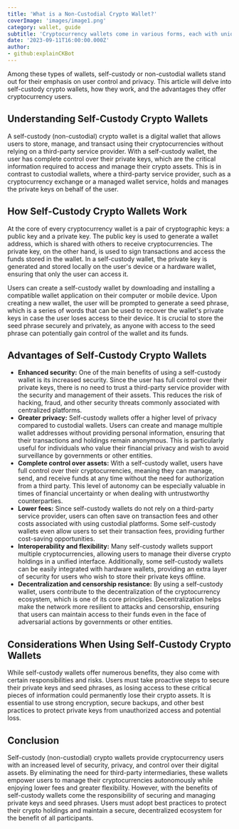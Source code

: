 ```yaml
---
title: 'What is a Non-Custodial Crypto Wallet?'
coverImage: 'images/image1.png'
category: wallet, guide
subtitle: 'Cryptocurrency wallets come in various forms, each with unique features and benefits.'
date: '2023-09-11T16:00:00.000Z'
author: 
- github:explainCKBot
---
```



Among these types of wallets, self-custody or non-custodial wallets stand out for their emphasis on user control and privacy. This article will delve into self-custody crypto wallets, how they work, and the advantages they offer cryptocurrency users.


## Understanding Self-Custody Crypto Wallets

A self-custody (non-custodial) crypto wallet is a digital wallet that allows users to store, manage, and transact using their cryptocurrencies without relying on a third-party service provider. With a self-custody wallet, the user has complete control over their private keys, which are the critical information required to access and manage their crypto assets. This is in contrast to custodial wallets, where a third-party service provider, such as a cryptocurrency exchange or a managed wallet service, holds and manages the private keys on behalf of the user.


## How Self-Custody Crypto Wallets Work

At the core of every cryptocurrency wallet is a pair of cryptographic keys: a public key and a private key. The public key is used to generate a wallet address, which is shared with others to receive cryptocurrencies. The private key, on the other hand, is used to sign transactions and access the funds stored in the wallet. In a self-custody wallet, the private key is generated and stored locally on the user's device or a hardware wallet, ensuring that only the user can access it.

Users can create a self-custody wallet by downloading and installing a compatible wallet application on their computer or mobile device. Upon creating a new wallet, the user will be prompted to generate a seed phrase, which is a series of words that can be used to recover the wallet's private keys in case the user loses access to their device. It is crucial to store the seed phrase securely and privately, as anyone with access to the seed phrase can potentially gain control of the wallet and its funds.


## Advantages of Self-Custody Crypto Wallets



* **Enhanced security:** One of the main benefits of using a self-custody wallet is its increased security. Since the user has full control over their private keys, there is no need to trust a third-party service provider with the security and management of their assets. This reduces the risk of hacking, fraud, and other security threats commonly associated with centralized platforms.
* **Greater privacy:** Self-custody wallets offer a higher level of privacy compared to custodial wallets. Users can create and manage multiple wallet addresses without providing personal information, ensuring that their transactions and holdings remain anonymous. This is particularly useful for individuals who value their financial privacy and wish to avoid surveillance by governments or other entities.
* **Complete control over assets:** With a self-custody wallet, users have full control over their cryptocurrencies, meaning they can manage, send, and receive funds at any time without the need for authorization from a third party. This level of autonomy can be especially valuable in times of financial uncertainty or when dealing with untrustworthy counterparties.
* **Lower fees:** Since self-custody wallets do not rely on a third-party service provider, users can often save on transaction fees and other costs associated with using custodial platforms. Some self-custody wallets even allow users to set their transaction fees, providing further cost-saving opportunities.
* **Interoperability and flexibility:** Many self-custody wallets support multiple cryptocurrencies, allowing users to manage their diverse crypto holdings in a unified interface. Additionally, some self-custody wallets can be easily integrated with hardware wallets, providing an extra layer of security for users who wish to store their private keys offline.
* **Decentralization and censorship resistance:** By using a self-custody wallet, users contribute to the decentralization of the cryptocurrency ecosystem, which is one of its core principles. Decentralization helps make the network more resilient to attacks and censorship, ensuring that users can maintain access to their funds even in the face of adversarial actions by governments or other entities.


## Considerations When Using Self-Custody Crypto Wallets

While self-custody wallets offer numerous benefits, they also come with certain responsibilities and risks. Users must take proactive steps to secure their private keys and seed phrases, as losing access to these critical pieces of information could permanently lose their crypto assets. It is essential to use strong encryption, secure backups, and other best practices to protect private keys from unauthorized access and potential loss.


## Conclusion

Self-custody (non-custodial) crypto wallets provide cryptocurrency users with an increased level of security, privacy, and control over their digital assets. By eliminating the need for third-party intermediaries, these wallets empower users to manage their cryptocurrencies autonomously while enjoying lower fees and greater flexibility. However, with the benefits of self-custody wallets come the responsibility of securing and managing private keys and seed phrases. Users must adopt best practices to protect their crypto holdings and maintain a secure, decentralized ecosystem for the benefit of all participants.

